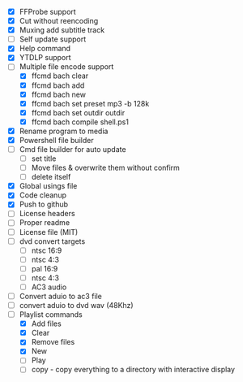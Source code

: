 - [x] FFProbe support
- [x] Cut without reencoding
- [x] Muxing add subtitle track
- [ ] Self update support
- [x] Help command
- [X] YTDLP support
- [ ] Multiple file encode support
    - [x] ffcmd bach clear
    - [x] ffcmd bach add
    - [x] ffcmd bach new
    - [x] ffcmd bach set preset mp3 -b 128k
    - [x] ffcmd bach set outdir outdir
    - [x] ffcmd bach compile shell.ps1
- [x] Rename program to media
- [x] Powershell file builder
- [ ] Cmd file builder for auto update
  - [ ] set title
  - [ ] Move files & overwrite them without confirm
  - [ ] delete itself
- [x] Global usings file
- [x] Code cleanup
- [x] Push to github
- [ ] License headers
- [ ] Proper readme
- [ ] License file (MIT)
- [ ] dvd convert targets
  - [ ] ntsc 16:9
  - [ ] ntsc 4:3
  - [ ] pal 16:9
  - [ ] ntsc 4:3
  - [ ] AC3 audio
- [ ] Convert aduio to ac3 file
- [ ] convert aduio to dvd wav (48Khz)
- [ ] Playlist commands
  - [x] Add files
  - [x] Clear
  - [x] Remove files
  - [x] New
  - [ ] Play
  - [ ] copy - copy everything to a directory with interactive display